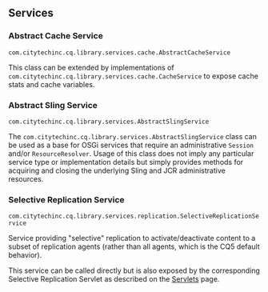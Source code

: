 ## Services

### Abstract Cache Service

`com.citytechinc.cq.library.services.cache.AbstractCacheService`

This class can be extended by implementations of `com.citytechinc.cq.library.services.cache.CacheService` to expose cache stats and cache variables.

### Abstract Sling Service

`com.citytechinc.cq.library.services.AbstractSlingService`

The `com.citytechinc.cq.library.services.AbstractSlingService` class can be used as a base for OSGi services that require an administrative `Session` and/or `ResourceResolver`.  Usage of this class does not imply any particular service type or implementation details but simply provides methods for acquiring and closing the underlying Sling and JCR administrative resources.

### Selective Replication Service

`com.citytechinc.cq.library.services.replication.SelectiveReplicationService`

Service providing "selective" replication to activate/deactivate content to a subset of replication agents (rather than all agents, which is the CQ5 default behavior).

This service can be called directly but is also exposed by the corresponding Selective Replication Servlet as described on the [Servlets](https://github.com/Citytechinc/cq-library/wiki/Servlets) page.